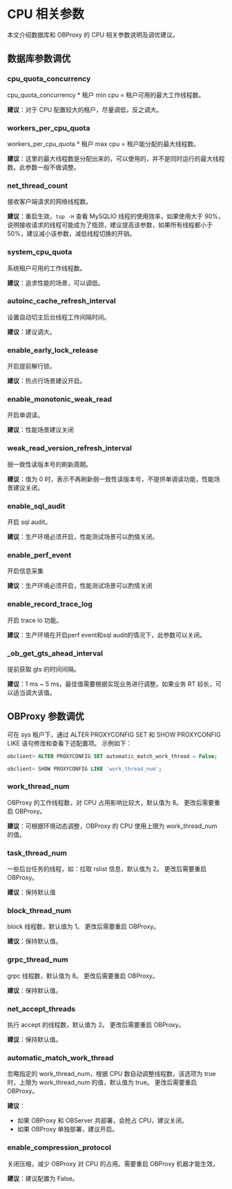 # CPU 相关参数

本文介绍数据库和 OBProxy 的 CPU 相关参数说明及调优建议。

## 数据库参数调优

### cpu_quota_concurrency

cpu_quota_concurrency * 租户 min cpu = 租户可用的最大工作线程数。

**建议**：对于 CPU 配置较大的租户，尽量调低，反之调大。

### workers_per_cpu_quota

workers_per_cpu_quota * 租户 max cpu = 租户能分配的最大线程数。

**建议**：这里的最大线程数是分配出来的，可以使用的，并不是同时运行的最大线程数。此参数一般不做调整。

### net_thread_count

接收客户端请求的网络线程数。

**建议**：重启生效，`top -H` 查看 MySQLIO 线程的使用效率，如果使用大于 90%，说明接收请求的线程可能成为了瓶颈，建议提高该参数，如果所有线程都小于 50%，建议减小该参数，减低线程切换的开销。

### system_cpu_quota

系统租户可用的工作线程数。

**建议**：追求性能的场景，可以调低。

### autoinc_cache_refresh_interval

设置自动切主后台线程工作间隔时间。

**建议**：建议调大。

### enable_early_lock_release

开启提前解行锁。

**建议**：热点行场景建议开启。

### enable_monotonic_weak_read

开启单调读。

**建议**：性能场景建议关闭

### weak_read_version_refresh_interval

弱一致性读版本号的刷新周期。

**建议**：值为 0 时，表示不再刷新弱一致性读版本号，不提供单调读功能，性能场景建议关闭。

### enable_sql_audit

开启 sql audit。

**建议**：生产环境必须开启，性能测试场景可以酌情关闭。

### enable_perf_event

开启信息采集

**建议**：生产环境必须开启，性能测试场景可以酌情关闭

### enable_record_trace_log

开启 trace lo 功能。

**建议**：生产环境在开启perf event和sql audit的情况下，此参数可以关闭。

### _ob_get_gts_ahead_interval

提前获取 gts 的时间间隔。

**建议**：1 ms ~ 5 ms，最佳值需要根据实现业务进行调整。如果业务 RT 较长，可以适当调大该值。

## OBProxy 参数调优

可在 sys 租户下，通过 ALTER PROXYCONFIG SET 和 SHOW PROXYCONFIG LIKE 语句修改和查看下述配置项。 示例如下：

```sql
obclient> ALTER PROXYCONFIG SET automatic_match_work_thread = False;

obclient> SHOW PROXYCONFIG LIKE 'work_thread_num';
```

### work_thread_num

OBProxy 的工作线程数，对 CPU 占用影响比较大，默认值为 8。
更改后需要重启 OBProxy。

**建议**：可根据环境动态调整，OBProxy 的 CPU 使用上限为 work_thread_num 的值。

### task_thread_num

一些后台任务的线程，如：拉取 rslist 信息，默认值为 2。
更改后需要重启 OBProxy。

**建议**：保持默认值

### block_thread_num

block 线程数，默认值为 1。
更改后需要重启 OBProxy。

**建议**：保持默认值。

### grpc_thread_num

grpc 线程数，默认值为 8。
更改后需要重启 OBProxy。

**建议**：保持默认值。

### net_accept_threads

执行 accept 的线程数，默认值为 2。
更改后需要重启 OBProxy。

**建议**：保持默认值。

### automatic_match_work_thread

忽略指定的 work_thread_num，根据 CPU 数自动调整线程数，该选项为 true 时，上限为 work_thread_num 的值，默认值为 true。
更改后需要重启 OBProxy。

**建议**：

* 如果 OBProxy 和 OBServer 共部署，会抢占 CPU，建议关闭。
* 如果 OBProxy 单独部署，建议开启。

### enable_compression_protocol

关闭压缩，减少 OBProxy 对 CPU 的占用。需要重启 OBProxy 机器才能生效。

**建议**：建议配置为 False。
